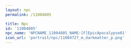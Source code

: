 ```yaml
---
layout: npc
permalink: /11004805

title: Npc
id: '11004805'
npc_name: 'NPCNAME_11004805_NAME:[F]EpicApocalypse01'
icon_url: 'portrait/npc/11004727_m_darkmatter_p.png'
---
```


